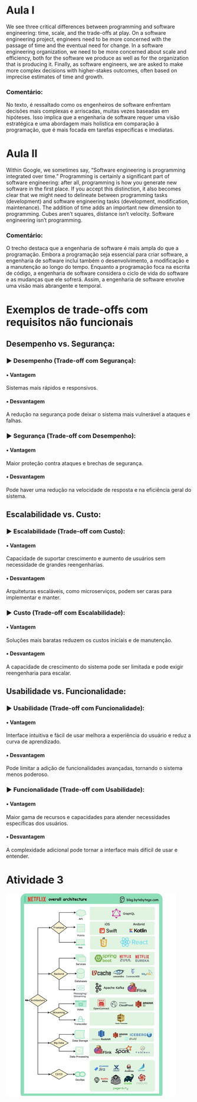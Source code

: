 # Aula I
  We see three critical differences between programming and software engineering: time, scale, and the trade-offs at play. On a software engineering project, engineers need to be more concerned with the passage of time and the eventual need for change. 
In a software engineering organization, we need to be more concerned about scale and efficiency, both for the software we produce as well as for the organization that is producing it. 
Finally, as software engineers, we are asked to make more complex decisions with higher-stakes outcomes, often based on imprecise estimates of time and growth.

### Comentário:
  No texto, é ressaltado como os engenheiros de software enfrentam decisões mais complexas e arriscadas, muitas vezes baseadas em hipóteses. Isso implica que a engenharia de software requer uma visão estratégica e uma abordagem mais holística em comparação à programação, que é mais focada em tarefas específicas e imediatas.

# Aula II
  Within Google, we sometimes say, “Software engineering is programming integrated over time.” Programming is certainly a significant part of software engineering: after all, programming is how you generate new software in the first place. If you accept this distinction, it also becomes clear that we might need to delineate between programming tasks (development) and software engineering tasks (development, modification, maintenance). The addition of time adds an important new dimension to programming. Cubes aren’t squares, distance isn’t velocity. Software engineering isn’t programming.

### Comentário:
  O trecho destaca que a engenharia de software é mais ampla do que a programação. Embora a programação seja essencial para criar software, a engenharia de software inclui também o desenvolvimento, a modificação e a manutenção ao longo do tempo. Enquanto a programação foca na escrita de código, a engenharia de software considera o ciclo de vida do software e as mudanças que ele sofrerá. Assim, a engenharia de software envolve uma visão mais abrangente e temporal.

# Exemplos de trade-offs com requisitos não funcionais

## Desempenho vs. Segurança:

### ► Desempenho (Trade-off com Segurança):

  #### • Vantagem
  Sistemas mais rápidos e responsivos.
  #### • Desvantagem
  A redução na segurança pode deixar o sistema mais vulnerável a ataques e falhas.

###  ► Segurança (Trade-off com Desempenho):

  #### • Vantagem
  Maior proteção contra ataques e brechas de segurança.
  #### • Desvantagem
  Pode haver uma redução na velocidade de resposta e na eficiência geral do sistema.

##

## Escalabilidade vs. Custo:

### ► Escalabilidade (Trade-off com Custo):

  #### • Vantagem
  Capacidade de suportar crescimento e aumento de usuários sem necessidade de grandes reengenharias.
  #### • Desvantagem
  Arquiteturas escaláveis, como microserviços, podem ser caras para implementar e manter.

### ► Custo (Trade-off com Escalabilidade):

  #### • Vantagem
  Soluções mais baratas reduzem os custos iniciais e de manutenção.
  #### • Desvantagem
  A capacidade de crescimento do sistema pode ser limitada e pode exigir reengenharia para escalar.

##

## Usabilidade vs. Funcionalidade:

### ► Usabilidade (Trade-off com Funcionalidade):

  #### • Vantagem
  Interface intuitiva e fácil de usar melhora a experiência do usuário e reduz a curva de aprendizado.
  #### • Desvantagem
  Pode limitar a adição de funcionalidades avançadas, tornando o sistema menos poderoso.

### ► Funcionalidade (Trade-off com Usabilidade):

  #### • Vantagem
  Maior gama de recursos e capacidades para atender necessidades específicas dos usuários.
  #### • Desvantagem
  A complexidade adicional pode tornar a interface mais difícil de usar e entender.

# Atividade 3
<img src="/assets/img/Netinha.jpg" height="550">
